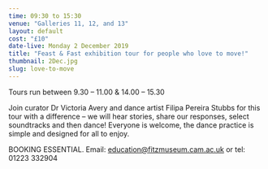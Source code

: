 ```yaml
---
time: 09:30 to 15:30
venue: "Galleries 11, 12, and 13"
layout: default
cost: "£10"
date-live: Monday 2 December 2019
title: "Feast & Fast exhibition tour for people who love to move!"
thumbnail: 2Dec.jpg
slug: love-to-move
---
```

Tours run between 9.30 – 11.00 & 14.00 – 15.30

Join curator Dr Victoria Avery and dance artist Filipa Pereira Stubbs for this tour with a difference – we will hear stories, share our responses, select soundtracks and then dance! Everyone is welcome, the dance practice is simple and designed for all to enjoy.

BOOKING ESSENTIAL. Email: education@fitzmuseum.cam.ac.uk or tel: 01223 332904
